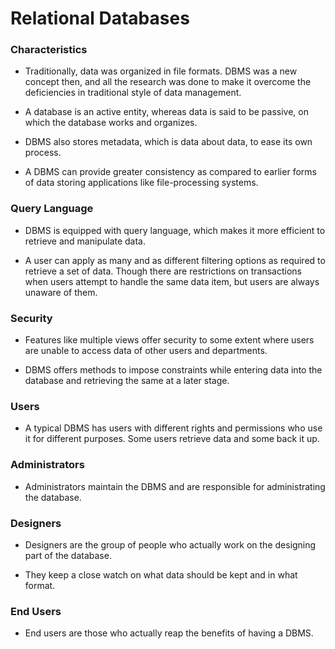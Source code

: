 # Relational Databases

### Characteristics

* Traditionally, data was organized in file formats. DBMS was a new concept then, and all the research was done to make it overcome the deficiencies in traditional style of data management.

*  A database is an active entity, whereas data is said to be passive, on which the database works and organizes.

*  DBMS also stores metadata, which is data about data, to ease its own process.

* A DBMS can provide greater consistency as compared to earlier forms of data storing applications like file-processing systems.

### Query Language 

* DBMS is equipped with query language, which makes it more efficient to retrieve and manipulate data.

* A user can apply as many and as different filtering options as required to retrieve a set of data. Though there are restrictions on transactions when users attempt to handle the same data item, but users are always unaware of them.

### Security 
* Features like multiple views offer security to some extent where users are unable to access data of other users and departments.

* DBMS offers methods to impose constraints while entering data into the database and retrieving the same at a later stage.

### Users

* A typical DBMS has users with different rights and permissions who use it for different purposes. Some users retrieve data and some back it up. 

### Administrators
* Administrators maintain the DBMS and are responsible for administrating the database. 

### Designers 
* Designers are the group of people who actually work on the designing part of the database.

* They keep a close watch on what data should be kept and in what format. 

### End Users 
* End users are those who actually reap the benefits of having a DBMS.